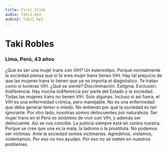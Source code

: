 ```yaml
---
title: First Slide
audio: Taki1.mp3
audio2: Taki2.mp3
---
```


# Taki Robles
### Lima, Perú, 43 años

¿Qué es ser una mujer trans con VIH? Un estereotipo. Porque normalmente la sociedad piensa que si tú eres mujer trans tienes VIH. Hay tal prejuicio de que las mujeres trans lo tienen que ya no importa el diagnóstico. Te tratan como si tuvieras VIH. ¿Qué se siente? Discriminación. Estigma. Exclusión. Indiferencia. Hay mucha indiferencia por parte del Estado y la sociedad. Todas las mujeres trans no tienen VIH. Solo algunas. Incluso si así fuera, el VIH es una enfermedad crónica, pero manejable. No es una enfermedad que deba generar temor o miedo. No entiendo por qué la sociedad es tan ignorante. Por otro lado, nosotras somos delincuentes por naturaleza. Ser mujer trans en el Perú es sinónimo de vivir con VIH, y además ser delincuente. Así se nos concibe. La justicia siempre está en contra nuestra. Porque se cree que una es la mala, la ladrona o la prostituta. No podemos ser víctimas. Ante la sociedad somos victimarias. Agredimos, violamos, violentamos. Por eso no nos ayudan. Por eso no se meten en nuestros problemas. 

